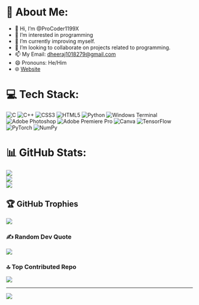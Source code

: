 # 💫 About Me:
- 👋 Hi, I’m @ProCoder1199X
- 👀 I’m interested in programming
- 🌱 I’m currently improving myself.
- 💞️ I’m looking to collaborate on projects related to programming. 
- 📫 My Email: dheeraj1018279@gmail.com
- 😄 Pronouns: He/Him
- 🌐  [Website](https://ProCoder1199X.github.io)
# 💻 Tech Stack:
![C](https://img.shields.io/badge/c-%2300599C.svg?style=flat-square&logo=c&logoColor=white) ![C++](https://img.shields.io/badge/c++-%2300599C.svg?style=flat-square&logo=c%2B%2B&logoColor=white) ![CSS3](https://img.shields.io/badge/css3-%231572B6.svg?style=flat-square&logo=css3&logoColor=white) ![HTML5](https://img.shields.io/badge/html5-%23E34F26.svg?style=flat-square&logo=html5&logoColor=white) ![Python](https://img.shields.io/badge/python-3670A0?style=flat-square&logo=python&logoColor=ffdd54) ![Windows Terminal](https://img.shields.io/badge/Windows%20Terminal-%234D4D4D.svg?style=flat-square&logo=windows-terminal&logoColor=white) ![Adobe Photoshop](https://img.shields.io/badge/adobe%20photoshop-%2331A8FF.svg?style=flat-square&logo=adobe%20photoshop&logoColor=white) ![Adobe Premiere Pro](https://img.shields.io/badge/Adobe%20Premiere%20Pro-9999FF.svg?style=flat-square&logo=Adobe%20Premiere%20Pro&logoColor=white) ![Canva](https://img.shields.io/badge/Canva-%2300C4CC.svg?style=flat-square&logo=Canva&logoColor=white) ![TensorFlow](https://img.shields.io/badge/TensorFlow-%23FF6F00.svg?style=flat-square&logo=TensorFlow&logoColor=white) ![PyTorch](https://img.shields.io/badge/PyTorch-%23EE4C2C.svg?style=flat-square&logo=PyTorch&logoColor=white) ![NumPy](https://img.shields.io/badge/numpy-%23013243.svg?style=flat-square&logo=numpy&logoColor=white)
# 📊 GitHub Stats:
![](https://github-readme-stats.vercel.app/api?username=ProCoder1199X&theme=dark&hide_border=false&include_all_commits=true&count_private=true)<br/>
![](https://github-readme-streak-stats.herokuapp.com/?user=ProCoder1199X&theme=dark&hide_border=false)<br/>
![](https://github-readme-stats.vercel.app/api/top-langs/?username=ProCoder1199X&theme=dark&hide_border=false&include_all_commits=true&count_private=true&layout=compact)

## 🏆 GitHub Trophies
![](https://github-profile-trophy.vercel.app/?username=ProCoder1199X&theme=radical&no-frame=false&no-bg=true&margin-w=4)

### ✍️ Random Dev Quote
![](https://quotes-github-readme.vercel.app/api?type=horizontal&theme=radical)

### 🔝 Top Contributed Repo
![](https://github-contributor-stats.vercel.app/api?username=ProCoder1199X&limit=5&theme=dark&combine_all_yearly_contributions=true)

---
[![](https://visitcount.itsvg.in/api?id=ProCoder1199X&icon=2&color=1)](https://visitcount.itsvg.in)

<!-- Proudly created with GPRM ( https://gprm.itsvg.in ) -->
